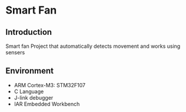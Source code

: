 # Smart Fan
## Introduction
Smart fan Project that automatically detects movement and works using sensers
## Environment
- ARM Cortex-M3: STM32F107
- C Language
- J-link debugger
- IAR Embedded Workbench
  
